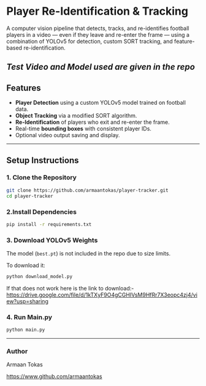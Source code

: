 # Player Re-Identification & Tracking

A computer vision pipeline that detects, tracks, and re-identifies football players in a video — even if they leave and re-enter the frame — using a combination of YOLOv5 for detection, custom SORT tracking, and feature-based re-identification.

*Test Video and Model used are given in the repo*
---

## Features

- **Player Detection** using a custom YOLOv5 model trained on football data.
- **Object Tracking** via a modified SORT algorithm.
- **Re-Identification** of players who exit and re-enter the frame.
- Real-time **bounding boxes** with consistent player IDs.
- Optional video output saving and display.

---

## Setup Instructions

### 1. Clone the Repository
```bash
git clone https://github.com/armaantokas/player-tracker.git
cd player-tracker
```
### 2.Install Dependencies
```bash
pip install -r requirements.txt
```

### 3. Download YOLOv5 Weights
The model (`best.pt`) is not included in the repo due to size limits.

To download it:
```bash
python download_model.py
```

If that does not work here is the link to download:- https://drive.google.com/file/d/1kTXyF9O4gCGHIVsM9HfRr7X3eopc4zj4/view?usp=sharing

### 4. Run Main.py
```bash
python main.py
```

---

### Author
Armaan Tokas

https://www.github.com/armaantokas
